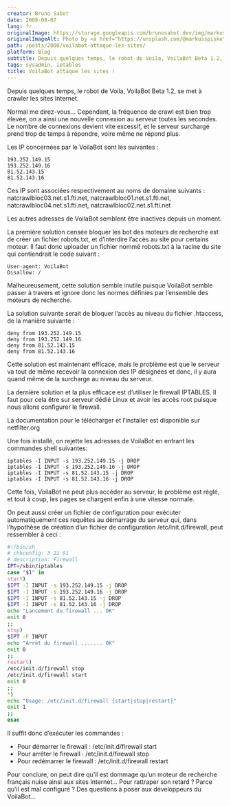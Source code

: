 ```yaml
---
creator: Bruno Sabot
date: 2008-08-07
lang: fr
originalImage: https://storage.googleapis.com/brunosabot.dev/img/markus-spiske-NctO2nqkWCY-unsplash.jpeg
originalImageAlt: Photo by <a href="https://unsplash.com/@markusspiske">Markus Spiske</a> on <a href="https://unsplash.com">Unsplash</a>.
path: /posts/2008/voilabot-attaque-les-sites/
platform: Blog
subtitle: Depuis quelques temps, le robot de Voila, VoilaBot Beta 1.2, se met à crawler les sites Internet... Mais un peu trop.
tags: sysadmin, iptables
title: VoilaBot attaque les sites !
---
```


Depuis quelques temps, le robot de Voila, VoilaBot Beta 1.2, se met à crawler les sites Internet.

Normal me direz-vous… Cependant, la fréquence de crawl est bien trop élevée, on a ainsi une nouvelle connexion au serveur toutes les secondes.
Le nombre de connexions devient vite excessif, et le serveur surchargé prend trop de temps à répondre, voire même ne répond plus.

Les IP concernées par le VoilaBot sont les suivantes :

```text
193.252.149.15
193.252.149.16
81.52.143.15
81.52.143.16
```

Ces IP sont associées respectivement au noms de domaine suivants : natcrawlbloc03.net.s1.fti.net, natcrawlbloc01.net.s1.fti.net, natcrawlbloc04.net.s1.fti.net, natcrawlbloc02.net.s1.fti.net

Les autres adresses de VoilaBot semblent être inactives depuis un moment.

La première solution censée bloquer les bot des moteurs de recherche est de créer un fichier robots.txt, et d’interdire l’accès au site pour certains moteur. Il faut donc uploader un fichier nommé robots.txt à la racine du site qui contiendrait le code suivant :

```text
User-agent: VoilaBot
Disallow: /
```

Malheureusement, cette solution semble inutile puisque VoilaBot semble passer à travers et ignore donc les normes définies par l’ensemble des moteurs de recherche.

La solution suivante serait de bloquer l’accès au niveau du fichier .htaccess, de la manière suivante :

```text
deny from 193.252.149.15
deny from 193.252.149.16
deny from 81.52.143.15
deny from 81.52.143.16
```

Cette solution est maintenant efficace, mais le problème est que le serveur va tout de même recevoir la connexion des IP désignées et donc, il y aura quand même de la surcharge au niveau du serveur.

La dernière solution et la plus efficace est d’utiliser le firewall IPTABLES. Il faut pour cela être sur serveur dédié Linux et avoir les accès root puisque nous allons configurer le firewall.

La documentation pour le télécharger et l’installer est disponible sur netfilter.org

Une fois installé, on rejette les adresses de VoilaBot en entrant les commandes shell suivantes:

```text
iptables -I INPUT -s 193.252.149.15 -j DROP
iptables -I INPUT -s 193.252.149.16 -j DROP
iptables -I INPUT -s 81.52.143.15 -j DROP
iptables -I INPUT -s 81.52.143.16 -j DROP
```

Cette fois, VoilaBot ne peut plus accèder au serveur, le problème est réglé, et tout à coup, les pages se chargent enfin à une vitesse normale.

On peut aussi créer un fichier de configuration pour exécuter automatiquement ces requêtes au démarrage du serveur qui, dans l’hypothèse de création d’un fichier de configuration /etc/init.d/firewall, peut ressembler à ceci :

```bash
#!/bin/sh
# chkconfig: 3 21 91
# description: Firewall
IPT=/sbin/iptables
case "$1" in
start)
$IPT -I INPUT -s 193.252.149.15 -j DROP
$IPT -I INPUT -s 193.252.149.16 -j DROP
$IPT -I INPUT -s 81.52.143.15 -j DROP
$IPT -I INPUT -s 81.52.143.16 -j DROP
echo "Lancement du firewall ... OK"
exit 0
;;
stop)
$IPT -F INPUT
echo "Arrêt du firewall ....... OK"
exit 0
;;
restart)
/etc/init.d/firewall stop
/etc/init.d/firewall start
exit 0
;;
*)
echo "Usage: /etc/init.d/firewall {start|stop|restart}"
exit 1
;;
esac
```

Il suffit donc d’exécuter les commandes :

- Pour démarrer le firewall : /etc/init.d/firewall start
- Pour arrêter le firewall : /etc/init.d/firewall stop
- Pour redémarrer le firewall : /etc/init.d/firewall restart

Pour conclure, on peut dire qu’il est dommage qu’un moteur de recherche français nuise ainsi aux sites Internet… Pour rattraper son retard ? Parce qu’il est mal configuré ? Des questions à poser aux développeurs du VoilaBot…
